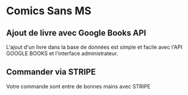 # Comics Sans MS
 
## Ajout de livre avec Google Books API
L'ajout d'un livre dans la base de données est simple et facile avec l'API GOOGLE BOOKS et l'interface administrateur.

## Commander via STRIPE
Votre commande sont entre de bonnes mains avec STRIPE
